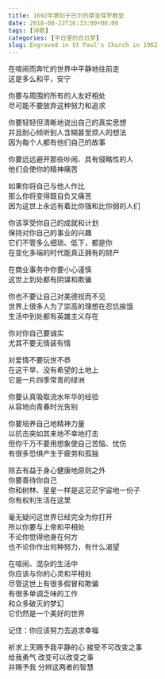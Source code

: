 ```yaml
---
title: 1692年镌刻于巴尔的摩圣保罗教堂  
date: 2018-08-22T16:33:00+08:00 
tags: [诗歌]
categories: [平日里的白日梦]
slug: Engraved in St Paul's Church in 1962
---
```

在喧闹而奔忙的世界中平静地往前走  
这是多么和平，安宁

你要与周围的所有的人友好相处  
尽可能不要放弃这种努力和追求  

你要轻轻但清晰地说出自己的真实思想  
并且耐心倾听别人含糊甚至烦人的想法  
因为每个人都有他们自己的故事

你要远远避开那些吵闹、具有侵略性的人  
他们会使你的精神痛苦

如果你将自己与他人作比  
那么你将变得既自负又痛苦  
因为这世上永远有着比你强和比你弱的人们  

你该享受你自己的成就和计划  
保持对你自己的事业的兴趣  
它们不管多么细琐、低下，都是你  
在变化多端的时代能真正拥有的财产  

在商业事务中你要小心谨慎  
这世上到处都有阴谋和欺骗  

你也不要让自己对美德视而不见  
世界上很多人为了崇高的理想在忍饥挨饿  
生活中到处都有英雄主义存在

你对你自己要诚实  
尤其不要无情装有情

对爱情不要玩世不恭  
在这干旱、没有希望的土地上  
它是一片四季常青的绿洲

你要认真吸取流水年华的经验  
从容地向青春时光告别

你要培养自己地精神力量  
以抗击突如其来地不幸地打击  
但你千万不要用想象使自己苦恼、忧伤  
有很多恐惧产生于疲劳和孤独

除去有益于身心健康地原则之外  
你要善待你自己  
你和树林、星星一样是这茫茫宇宙地一份子  
你有权利生活在这里  

毫无疑问这世界已经完全为你打开  
所以你要与上帝和平相处  
不论你觉得他身在何方  
也不论你作出何种努力，有什么渴望

在喧闹、混杂的生活中  
你应该与你的心灵和平相处  
尽管这世上有很多假冒和欺骗  
有很多单调乏味的工作  
和众多破灭的梦幻  
它仍然是一个美好的世界

记住：你应该努力去追求幸福

祈求上天赐予我平静的心 接受不可改变之事  
给我勇气 改变可以改变之事  
并赐予我 分辨这两者的智慧  